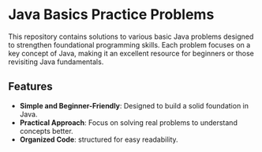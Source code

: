 # Java Basics Practice Problems

This repository contains solutions to various basic Java problems designed to strengthen foundational programming skills. Each problem focuses on a key concept of Java, making it an excellent resource for beginners or those revisiting Java fundamentals.

## Features

- **Simple and Beginner-Friendly**: Designed to build a solid foundation in Java.
- **Practical Approach**: Focus on solving real problems to understand concepts better.
- **Organized Code**:  structured for easy readability.
